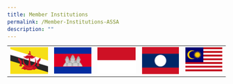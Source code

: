 ```yaml
---
title: Member Institutions
permalink: /Member-Institutions-ASSA
description: ""
---
```

| | | | | |
|---|---|---|---|---|
| ![Brunei](/images/Flags/brunei.jpg) | ![Cambodia](/images/Flags/cambodia.jpg) | ![Indonesia](/images/Flags/indonesia.jpg)| ![Lao PDR](/images/Flags/lao.jpg) | ![Malaysia](/images/Flags/malaysia.jpg) |
